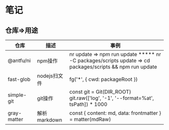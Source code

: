 # 笔记

## 仓库=>用途

仓库|描述|事例
--|----|---
@antfu/ni | npm操作 | nr update => npm run update ***** nr -C packages/scripts update => cd packages/scripts && npm run update
fast-glob | nodejs扫文件 | fg('*', { cwd: packageRoot })
simple-git | git操作| const git = Git(DIR_ROOT) git.raw(['log', '-1', '--format=%at', tsPath]) * 1000
gray-matter| 解析markdown | const { content: md, data: frontmatter } = matter(mdRaw)